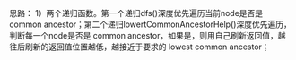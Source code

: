 思路：
  1）两个递归函数。第一个递归dfs()深度优先遍历当前node是否是 common ancestor；第二个递归lowertCommonAncestorHelp()深度优先遍历，判断每一个node是否是 common ancestor，如果是，则用自己刷新返回值，越往后刷新的返回值位置越低，越接近于要求的 lowest common ancestor；
